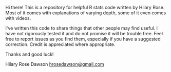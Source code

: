 Hi there! This is a repository for helpful R stats code written by Hilary Rose. Most of it comes with explanations of varying depth, some of it even comes with videos. 

I've written this code to share things that other people may find useful. I have not rigorously tested it and do not promise it will be trouble free. Feel free to report issues as you find them, especially if you have a suggested correction. Credit is appreciated where appropriate.

Thanks and good luck!

Hilary Rose Dawson
hrosedawson@gmail.com
